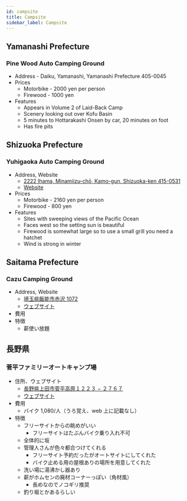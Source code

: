 ```yaml
---
id: campsite
title: Campsite
sidebar_label: Campsite
---
```

## Yamanashi Prefecture

### Pine Wood Auto Camping Ground

* Address - Daiku, Yamanashi, Yamanashi Prefecture 405-0045
* Prices 
  * Motorbike - 2000 yen per person
  * Firewood - 1000 yen
* Features 
  * Appears in Volume 2 of Laid-Back Camp
  * Scenery looking out over Kofu Basin
  * 5 minutes to Hottarakashi Onsen by car, 20 minutes on foot
  * Has fire pits

## Shizuoka Prefecture

### Yuhigaoka Auto Camping Ground

* Address, Website 
  * [2222 Ihama, Minamiizu-chō, Kamo-gun, Shizuoka-ken 415-0531](https://www.google.co.jp/maps/place/%E3%80%92415-0531+%E9%9D%99%E5%B2%A1%E7%9C%8C%E8%B3%80%E8%8C%82%E9%83%A1%E5%8D%97%E4%BC%8A%E8%B1%86%E7%94%BA%E4%BC%8A%E6%B5%9C%EF%BC%92%EF%BC%92%EF%BC%92%EF%BC%92/data=!4m2!3m1!1s0x6019f9290d99dec9:0x16d9382759959dc1?sa=X&ved=0ahUKEwj82cTr5czXAhWFvbwKHd2xAAoQ8gEIJjAA)
  * [Website](http://byaku.at-ninja.jp/)
* Prices 
  * Motorbike - 2160 yen per person
  * Firewood - 800 yen
* Features 
  * Sites with sweeping views of the Pacific Ocean
  * Faces west so the setting sun is beautiful
  * Firewood is somewhat large so to use a small grill you need a hatchet
  * Wind is strong in winter

## Saitama Prefecture

### Cazu Camping Ground

* Address, Website 
  * [埼玉県飯能市赤沢 1072](https://www.google.co.jp/maps/place/%E3%80%92357-0128+%E5%9F%BC%E7%8E%89%E7%9C%8C%E9%A3%AF%E8%83%BD%E5%B8%82%E8%B5%A4%E6%B2%A2%EF%BC%91%EF%BC%90%EF%BC%97%EF%BC%92/data=!4m2!3m1!1s0x601930287564f24d:0xad9efa111f16cc78?sa=X&ved=0ahUKEwjK1sb758zXAhXEf7wKHS7CCSoQ8gEIJjAA)
  * [ウェブサイト](http://www.cazu.jp/)
* 費用
* 特徴 
  * 薪使い放題

## 長野県

### 菅平ファミリーオートキャンプ場

* 住所、ウェブサイト 
  * [長野県上田市菅平高原１２２３ − ２７６７](https://www.google.co.jp/maps/place/%E8%8F%85%E5%B9%B3%E9%AB%98%E5%8E%9F%E3%83%95%E3%82%A1%E3%83%9F%E3%83%AA%E3%83%BC%E3%82%AA%E3%83%BC%E3%83%88%E3%82%AD%E3%83%A3%E3%83%B3%E3%83%97%E5%A0%B4/@36.52529,138.3134149,15z/data=!4m2!3m1!1s0x0:0xb3bbff48647de8a8?sa=X&ved=0ahUKEwjl79Lq5JrbAhUHa7wKHTdCB5QQ_BIIkwEwDg)
  * [ウェブサイト](http://www.sugadaira.ne.jp/~yfa22445/)
* 費用 
  * バイク 1,080/人（うろ覚え、web 上に記載なし）
* 特徴 
  * フリーサイトからの眺めがいい 
    * フリーサイトはたぶんバイク乗り入れ不可
  * 全体的に坂
  * 管理人さんが色々都合つけてくれる 
    * フリーサイト予約だったがオートサイトにしてくれた
    * バイク止める用の屋根ありの場所を用意してくれた
  * 洗い場に湯沸かし器あり
  * 薪がホムセンの廃材コーナーっぽい（角材風） 
    * 長めなのでノコギリ推奨
  * 釣り堀とかあるらしい